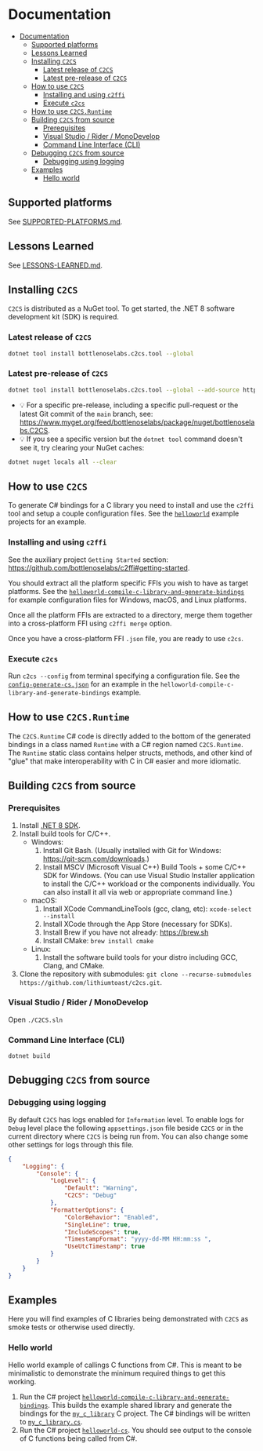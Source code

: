 # Documentation

- [Documentation](#documentation)
  - [Supported platforms](#supported-platforms)
  - [Lessons Learned](#lessons-learned)
  - [Installing `C2CS`](#installing-c2cs)
    - [Latest release of `C2CS`](#latest-release-of-c2cs)
    - [Latest pre-release of `C2CS`](#latest-pre-release-of-c2cs)
  - [How to use `C2CS`](#how-to-use-c2cs)
    - [Installing and using `c2ffi`](#installing-and-using-c2ffi)
    - [Execute `c2cs`](#execute-c2cs)
  - [How to use `C2CS.Runtime`](#how-to-use-c2csruntime)
  - [Building `C2CS` from source](#building-c2cs-from-source)
    - [Prerequisites](#prerequisites)
    - [Visual Studio / Rider / MonoDevelop](#visual-studio--rider--monodevelop)
    - [Command Line Interface (CLI)](#command-line-interface-cli)
  - [Debugging `C2CS` from source](#debugging-c2cs-from-source)
    - [Debugging using logging](#debugging-using-logging)
  - [Examples](#examples)
    - [Hello world](#hello-world)

## Supported platforms

See [SUPPORTED-PLATFORMS.md](./SUPPORTED-PLATFORMS.md).

## Lessons Learned

See [LESSONS-LEARNED.md](./LESSONS-LEARNED.md).

## Installing `C2CS`

`C2CS` is distributed as a NuGet tool. To get started, the .NET 8 software development kit (SDK) is required.

### Latest release of `C2CS`

```bash
dotnet tool install bottlenoselabs.c2cs.tool --global 
```

### Latest pre-release of `C2CS`

```bash
dotnet tool install bottlenoselabs.c2cs.tool --global --add-source https://www.myget.org/F/bottlenoselabs/api/v3/index.json --version "*-*"
```

- 💡 For a specific pre-release, including a specific pull-request or the latest Git commit of the `main` branch, see: https://www.myget.org/feed/bottlenoselabs/package/nuget/bottlenoselabs.C2CS.
- 💡 If you see a specific version but the `dotnet tool` command doesn't see it, try clearing your NuGet caches:
```bash
dotnet nuget locals all --clear
```

## How to use `C2CS`

To generate C# bindings for a C library you need to install and use the `c2ffi` tool and setup a couple configuration files. See the [`helloworld`](../src/cs/examples/helloworld/) example projects for an example.

### Installing and using `c2ffi`

See the auxiliary project `Getting Started` section: https://github.com/bottlenoselabs/c2ffi#getting-started. 

You should extract all the platform specific FFIs you wish to have as target platforms. See the [`helloworld-compile-c-library-and-generate-bindings`](../src/cs/examples/helloworld/helloworld-compile-c-library-and-generate-bindings/) for example configuration files for Windows, macOS, and Linux platforms.

Once all the platform FFIs are extracted to a directory, merge them together into a cross-platform FFI using `c2ffi merge` option.

Once you have a cross-platform FFI `.json` file, you are ready to use `c2cs`.

### Execute `c2cs`

Run `c2cs --config` from terminal specifying a configuration file. See the [`config-generate-cs.json`](/src/cs/examples/helloworld/helloworld-compile-c-library-and-generate-bindings/config-generate-cs.json) for an example in the `helloworld-compile-c-library-and-generate-bindings` example.

## How to use `C2CS.Runtime`

The `C2CS.Runtime` C# code is directly added to the bottom of the generated bindings in a class named `Runtime` with a C# region named `C2CS.Runtime`. The `Runtime` static class contains helper structs, methods, and other kind of "glue" that make interoperability with C in C# easier and more idiomatic.

## Building `C2CS` from source

### Prerequisites

1. Install [.NET 8 SDK](https://dotnet.microsoft.com/download).
2. Install build tools for C/C++.
    - Windows:
      1. Install Git Bash. (Usually installed with Git for Windows: https://git-scm.com/downloads.)
      2. Install MSCV (Microsoft Visual C++) Build Tools + some C/C++ SDK for Windows. (You can use Visual Studio Installer application to install the C/C++ workload or the components individually. You can also install it all via web or appropriate command line.)
    - macOS:
      1. Install XCode CommandLineTools (gcc, clang, etc): ```xcode-select --install```
      2. Install XCode through the App Store (necessary for SDKs).
      3. Install Brew if you have not already: https://brew.sh
      4. Install CMake: ```brew install cmake```
    - Linux:
      1. Install the software build tools for your distro including GCC, Clang, and CMake.
3. Clone the repository with submodules: `git clone --recurse-submodules https://github.com/lithiumtoast/c2cs.git`.

### Visual Studio / Rider / MonoDevelop

Open `./C2CS.sln`

### Command Line Interface (CLI)

`dotnet build`

## Debugging `C2CS` from source

### Debugging using logging

By default `C2CS` has logs enabled for `Information` level. To enable logs for `Debug` level place the following `appsettings.json` file beside `C2CS` or in the current directory where `C2CS` is being run from. You can also change some other settings for logs through this file.

```json
{
    "Logging": {
        "Console": {
            "LogLevel": {
                "Default": "Warning",
                "C2CS": "Debug"
            },
            "FormatterOptions": {
                "ColorBehavior": "Enabled",
                "SingleLine": true,
                "IncludeScopes": true,
                "TimestampFormat": "yyyy-dd-MM HH:mm:ss ",
                "UseUtcTimestamp": true
            }
        }
    }
}
```

## Examples

Here you will find examples of C libraries being demonstrated with `C2CS` as smoke tests or otherwise used directly.

### Hello world

Hello world example of callings C functions from C#. This is meant to be minimalistic to demonstrate the minimum required things to get this working.

1. Run the C# project [`helloworld-compile-c-library-and-generate-bindings`](../src/cs/examples/helloworld/helloworld-compile-c-library-and-generate-bindings/Program.cs). This builds the example shared library and generate the bindings for the [`my_c_library`](../src/cs/examples/helloworld/helloworld-compile-c-library-and-generate-bindings/my_c_library/) C project. The C# bindings will be written to [`my_c_library.cs`](../src/cs/examples/helloworld/helloworld-app/Generated/my_c_library.gen.cs).
2. Run the C# project [`helloworld-cs`](../src/cs/examples/helloworld/helloworld-app/Program.cs). You should see output to the console of C functions being called from C#.
